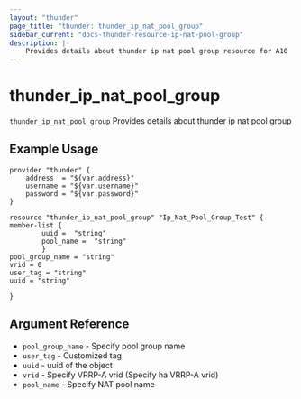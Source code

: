 ```yaml
---
layout: "thunder"
page_title: "thunder: thunder_ip_nat_pool_group"
sidebar_current: "docs-thunder-resource-ip-nat-pool-group"
description: |-
	Provides details about thunder ip nat pool group resource for A10
---
```


# thunder\_ip\_nat\_pool\_group

`thunder_ip_nat_pool_group` Provides details about thunder ip nat pool group
## Example Usage


```hcl
provider "thunder" {
    address  = "${var.address}"
    username = "${var.username}"  
    password = "${var.password}"
}

resource "thunder_ip_nat_pool_group" "Ip_Nat_Pool_Group_Test" {
member-list {   
        uuid =  "string" 
        pool_name =  "string" 
        }
pool_group_name = "string"
vrid = 0
user_tag = "string"
uuid = "string"
 
}
```

## Argument Reference

* `pool_group_name` - Specify pool group name
* `user_tag` - Customized tag
* `uuid` - uuid of the object
* `vrid` - Specify VRRP-A vrid (Specify ha VRRP-A vrid)
* `pool_name` - Specify NAT pool name

